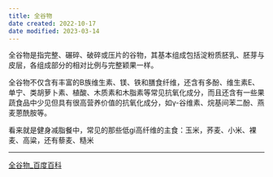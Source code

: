 ```yaml
---
title: 全谷物
date created: 2022-10-17
date modified: 2023-03-14
---
```


全谷物是指完整、碾碎、破碎或压片的谷物，其基本组成包括淀粉质胚乳、胚芽与皮层，各组成部分的相对比例与完整颖果一样。

全谷物不仅含有丰富的B族维生素、镁、铁和膳食纤维，还含有多酚、维生素E、单宁、类胡萝卜素、植酸、木质素和木脂素等常见抗氧化成分，而且还含有一些果蔬食品中少见但具有很高营养价值的抗氧化成分，如γ-谷维素、烷基间苯二酚、燕麦蒽酰胺等。

看来就是健身减脂餐中，常见的那些低gi高纤维的主食：玉米，荞麦、小米、裸麦、高粱，还有藜麦、糙米

---

[全谷物_百度百科](https://baike.baidu.com/item/全谷物/432640)
